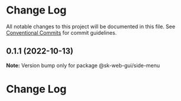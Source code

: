 # Change Log

All notable changes to this project will be documented in this file.
See [Conventional Commits](https://conventionalcommits.org) for commit guidelines.

## 0.1.1 (2022-10-13)

**Note:** Version bump only for package @sk-web-gui/side-menu








# Change Log
